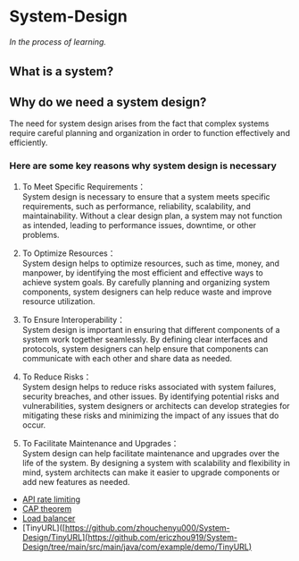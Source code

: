 # System-Design  

###### In the process of learning.  

## What is a system?
  

## Why do we need a system design?
The need for system design arises from the fact that complex systems require careful planning and organization in order to function effectively and efficiently.   

### Here are some key reasons why system design is necessary  

1. To Meet Specific Requirements：  
System design is necessary to ensure that a system meets specific requirements, such as performance, reliability, scalability, and maintainability. Without a clear design plan, a system may not function as intended, leading to performance issues, downtime, or other problems. 

2. To Optimize Resources：   
System design helps to optimize resources, such as time, money, and manpower, by identifying the most efficient and effective ways to achieve system goals. By carefully planning and organizing system components, system designers can help reduce waste and improve resource utilization.  
 
3. To Ensure Interoperability：   
System design is important in ensuring that different components of a system work together seamlessly. By defining clear interfaces and protocols, system designers can help ensure that components can communicate with each other and share data as needed.   

4. To Reduce Risks：   
System design helps to reduce risks associated with system failures, security breaches, and other issues. By identifying potential risks and vulnerabilities, system designers or architects can develop strategies for mitigating these risks and minimizing the impact of any issues that do occur.   

5. To Facilitate Maintenance and Upgrades：   
System design can help facilitate maintenance and upgrades over the life of the system. By designing a system with scalability and flexibility in mind, system architects can make it easier to upgrade components or add new features as needed.    


* [API rate limiting](https://github.com/zhouchenyu000/System-Design/tree/main/CAP-theorem)  
* [CAP theorem](https://github.com/zhouchenyu000/System-Design/blob/main/CAP_theorem)  
* [Load balancer](https://github.com/zhouchenyu000/System-Design/tree/main/Load-balancer)  
* [TinyURL]([https://github.com/zhouchenyu000/System-Design/TinyURL](https://github.com/ericzhou919/System-Design/tree/main/src/main/java/com/example/demo/TinyURL)  

